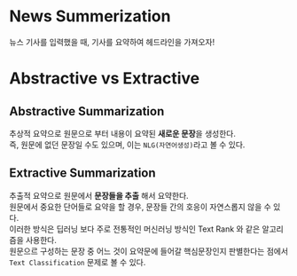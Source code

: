 # News Summerization  
 뉴스 기사를 입력했을 때, 기사를 요약하여 헤드라인을 가져오자!  

 # Abstractive vs Extractive  
 ## Abstractive Summarization  
 추상적 요약으로 원문으로 부터 내용이 요약된 **새로운 문장**을 생성한다.  
 즉, 원문에 없던 문장일 수도 있으며, 이는 `NLG(자연어생성)`라고 볼 수 있다.  

 ## Extractive Summarization  
 추출적 요약으로 원문에서 **문장들을 추출** 해서 요약한다.  
 원문에서 중요한 단어들로 요약을 할 경우, 문장들 간의 호응이 자연스롭지 않을 수 있다.  
 이러한 방식은 딥러닝 보다 주로 전통적인 머신러닝 방식인 Text Rank 와 같은 알고리즘을 사용한다.  
원문으르 구성하는 문장 중 어느 것이 요약문에 들어갈 핵심문장인지 판별한다는 점에서 `Text Classification` 문제로 볼 수 있다.  